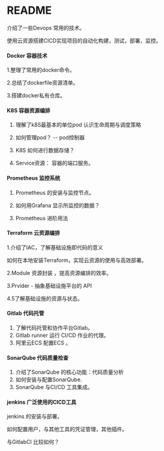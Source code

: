 # README

介绍了一些Devops 常用的技术。

使用云资源搭建CICD实现项目的自动化构建，测试，部署，监控。

#### Docker  容器技术

1.整理了常用的docker命令。

2.总结了dockerfile资源清单。

3.搭建docker私有仓库。

#### K8S   容器资源编排

1. 理解了k8S最基本的单位pod   认识生命周期与调度策略

2. 如何管理pod？  -- pod控制器

3. K8S 如何进行数据存储？
4. Service资源： 容器的端口服务。

#### Prometheus  监控系统

1. Prometheus 的安装与监控节点。

2. 如何用Grafana 显示所监控的数据？

3. Prometheus  进阶用法


#### Terraform   云资源编排

1.介绍了IAC，了解基础设施即代码的意义

如何在本地安装Terraform，实现云资源的使用与高效部署。

2.Module  资源封装 ，提高资源编排的效率。

3.Prvider   - 抽象基础设施平台的 API 

4.5了解基础设施的资源与状态。

#### Gitlab   代码托管

1. 了解代码托管和协作平台Gitlab。
2. Gitlab runner   运行 CI/CD 作业的代理。
3. 阿里云ECS 配置ECS 。

#### SonarQube   代码质量检查

1. 介绍了SonarQube 的核心功能：代码质量分析
2. 如何安装与配置SonarQube.
3. SonarQube 与CI/CD 工具集成。

#### jenkins   广泛使用的CICD工具

jenkins 的安装与部署。

如何配置用户，与其他工具的凭证管理，其他插件。

与GitlabCI 比较如何？

